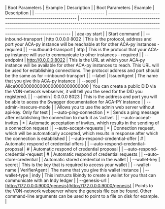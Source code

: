 | Boot Parameters                     | Example                                                        | Description                                                                                                                                                                                                                           |
| Boot Parameters                     | Example                                                        | Description                                                                                                                                                                                                                           |
| ----------------------------------- | -------------------------------------------------------------- | ------------------------------------------------------------------------------------------------------------------------------------------------------------------------------------------------------------------------------------- |
| aca-py start                        |                                                                | Start command                                                                                                                                                                                                                         |
| \--inbound-transport                | http 0.0.0.0 8022                                              | This is the protocol, address and port your ACA-py instance will be reachable at for other ACA-py instances - required                                                                                                                |
| \--outbound-transport               | http                                                           | This is the protocol that your ACA-py instance will use to communicate to other instances - required                                                                                                                                  |
| \--endpoint                         | http://0.0.0.0:8022                                            | This is the URL at which your ACA-py instance will be available for other ACA-py instances to reach. This URL will be used for establishing connections. The protocol address and port should be the same as for \--inbound-transport |
| \--label                            | IssuerAgent                                                    | The name that you give this ACA-py instance                                                                                                                                                                                           |
| \--seed                             | Alice000000000000000000000000000                               | You can create a public DID via the VON-network webserver, it will tell you the seed for the DID you registered.                                                                                                                      |
| \--admin                            | 0.0.0.0 8023                                                   | This is the address and port you will be able to acess the Swagger documentation for ACA-PY instance                                                                                                                                  |
| \--admin-insecure-mode              |                                                                | Allows you to use the admin web server without api-key. Only for test                                                                                                                                                                 |
| \--auto-ping-connection             |  *                                                             | Sends a ping message after establishing the connection to mark it as ‘active’.                                                                                                                                                        |
| \--auto-accept-invites              |   *                                                            | Automatic acceptation of invites, which results in the sending of a connection request                                                                                                                                                |
| \--auto-accept-requests             |    *                                                           | Connection request, which will be automatically accepted, which results in response after which the connection is established                                                                                                         |
| \--auto-respond-credential-offer    | #                                                              | Automatic respond of credential offers                                                                                                                                                                                                |
| \--auto-respond-credential-proposal |  #                                                             | Automatic respond of credential proposal                                                                                                                                                                                              |
| \--auto-respond-credential-request  |   #                                                            | Automatic respond of credential requests                                                                                                                                                                                              |
| \--auto-store-credential            |                                                                | Automatic stored credential in the wallet                                                                                                                                                                                             |
| \--wallet-key                       | secret                                                         | This is the key that is required to access your wallet                                                                                                                                                                                |
| \--wallet-name                      | VerifierAgent                                                  | The name that you give this wallet instance                                                                                                                                                                                           |
| \--wallet-type                      | indy                                                           | This instructs libindy to create a wallet for you that can communicate with an Indy ledger                                                                                                                                            |
| \--genesis-url                      | [http://172.0.0.0:9000/genesis](http://172.0.0.0:9000/genesis) | Points to the VON-network webserver where the genesis file can be found. Other command-line arguments can be used to point to a file on disk for example.                                                                             |